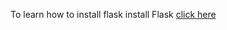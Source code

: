 To learn how to install flask install Flask [click here](http://flask.pocoo.org/docs/1.0/installation/)